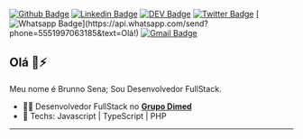 [![Github Badge](https://img.shields.io/badge/-Github-000?style=flat-square&logo=Github&logoColor=white&link=https://github.com/brunnosena)](https://github.com/brunnosena)
[![Linkedin Badge](https://img.shields.io/badge/-LinkedIn-blue?style=flat-square&logo=Linkedin&logoColor=white&link=https://www.linkedin.com/in/brunnosena/)](https://www.linkedin.com/in/brunnosena/)
[![DEV Badge](https://img.shields.io/badge/-DEV.to-000?style=flat-square&logo=dev.to&logoColor=white&link=https://dev.to/lucasgdb)](https://dev.to/brunnosena)
[![Twitter Badge](https://img.shields.io/badge/-Twitter-1ca0f1?style=flat-square&labelColor=1ca0f1&logo=twitter&logoColor=white&link=https://twitter.com/brunnosena)](https://twitter.com/brunnosena)
[![Whatsapp Badge](https://img.shields.io/badge/-Whatsapp-4CA143?style=flat-square&labelColor=4CA143&logo=whatsapp&logoColor=white&link=https://api.whatsapp.com/send?phone=5551997063185&text=Olá!)](https://api.whatsapp.com/send?phone=5551997063185&text=Olá!)
[![Gmail Badge](https://img.shields.io/badge/-Gmail-c14438?style=flat-square&logo=Gmail&logoColor=white&link=mailto:brunno.constantine@gmail.com)](mailto:brunno.constantine@gmail.com)

## Olá 👋⚡ 

Meu nome é Brunno Sena;
Sou Desenvolvedor FullStack.

- :man_technologist: Desenvolvedor FullStack no [**Grupo Dimed**](http://www.grupodimed.com.br/)
- :blue_heart: Techs: Javascript | TypeScript | PHP

---

